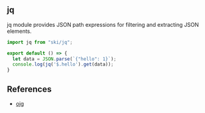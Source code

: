 ## jq
jq module provides JSON path expressions for filtering and extracting JSON elements.
```js
import jq from "ski/jq";

export default () => {
  let data = JSON.parse(`{"hello": 1}`);
  console.log(jq('$.hello').get(data));
}
```
## References
- [ojg](https://github.com/ohler55/ojg)